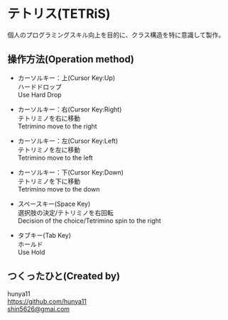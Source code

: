 # テトリス(TETRiS)

個人のプログラミングスキル向上を目的に、クラス構造を特に意識して製作。

## 操作方法(Operation method)

* カーソルキー：上(Cursor Key:Up)  
ハードドロップ  
Use Hard Drop

* カーソルキー：右(Cursor Key:Right)  
テトリミノを右に移動  
Tetrimino move to the right

* カーソルキー：左(Cursor Key:Left)  
テトリミノを左に移動  
Tetrimino move to the left

* カーソルキー：下(Cursor Key:Down)  
テトリミノを下に移動  
Tetrimino move to the down

* スペースキー(Space Key)  
選択肢の決定/テトリミノを右回転  
Decision of the choice/Tetrimino spin to the right

* タブキー(Tab Key)  
ホールド  
Use Hold

## つくったひと(Created by)
hunya11  
<https://github.com/hunya11>  
<shin5626@gmai.com>  